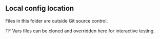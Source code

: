 ## Local config location
Files in this folder are outside Git source control.

TF Vars files can be cloned and overridden here for interactive testing.

